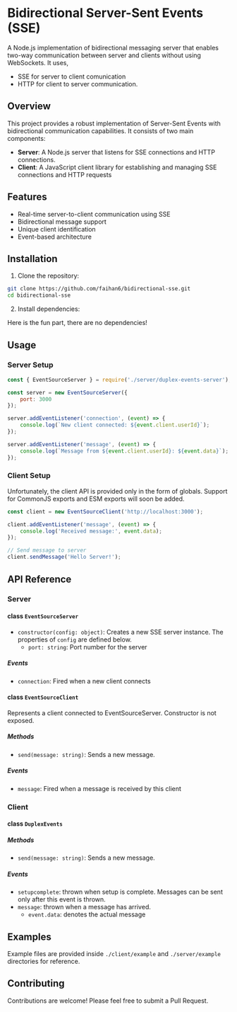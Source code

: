 # Bidirectional Server-Sent Events (SSE)

A Node.js implementation of bidirectional messaging server that enables two-way communication between server and clients without using WebSockets. It uses,

- SSE for server to client comunication
- HTTP for client to server communication.

## Overview

This project provides a robust implementation of Server-Sent Events with bidirectional communication capabilities. It consists of two main components:

- **Server**: A Node.js server that listens for SSE connections and HTTP connections.
- **Client**: A JavaScript client library for establishing and managing SSE connections and HTTP requests

## Features

- Real-time server-to-client communication using SSE
- Bidirectional message support
- Unique client identification
- Event-based architecture


## Installation

1. Clone the repository:
```bash
git clone https://github.com/faihan6/bidirectional-sse.git
cd bidirectional-sse
```

2. Install dependencies:

Here is the fun part, there are no dependencies!

## Usage

### Server Setup

```javascript
const { EventSourceServer } = require('./server/duplex-events-server');

const server = new EventSourceServer({
    port: 3000
});

server.addEventListener('connection', (event) => {
    console.log(`New client connected: ${event.client.userId}`);
});

server.addEventListener('message', (event) => {
    console.log(`Message from ${event.client.userId}: ${event.data}`);
});
```

### Client Setup

Unfortunately, the client API is provided only in the form of globals. Support for CommonJS exports and ESM exports will soon be added.

```javascript
const client = new EventSourceClient('http://localhost:3000');

client.addEventListener('message', (event) => {
    console.log('Received message:', event.data);
});

// Send message to server
client.sendMessage('Hello Server!');
```

## API Reference

### Server

#### class `EventSourceServer`

- `constructor(config: object)`: Creates a new SSE server instance. The properties of `config` are defined below.
  - `port: string`: Port number for the server

##### Events

- `connection`: Fired when a new client connects

#### class `EventSourceClient`
Represents a client connected to EventSourceServer. Constructor is not exposed.

##### Methods
- `send(message: string)`: Sends a new message.

##### Events

- `message`: Fired when a message is received by this client


### Client

#### class `DuplexEvents`

##### Methods
- `send(message: string)`: Sends a new message.

##### Events
- `setupcomplete`: thrown when setup is complete. Messages can be sent only after this event is thrown.
- `message`: thrown when a message has arrived.
    - `event.data`: denotes the actual message

## Examples

Example files are provided inside `./client/example` and `./server/example` directories for reference.

## Contributing

Contributions are welcome! Please feel free to submit a Pull Request.
